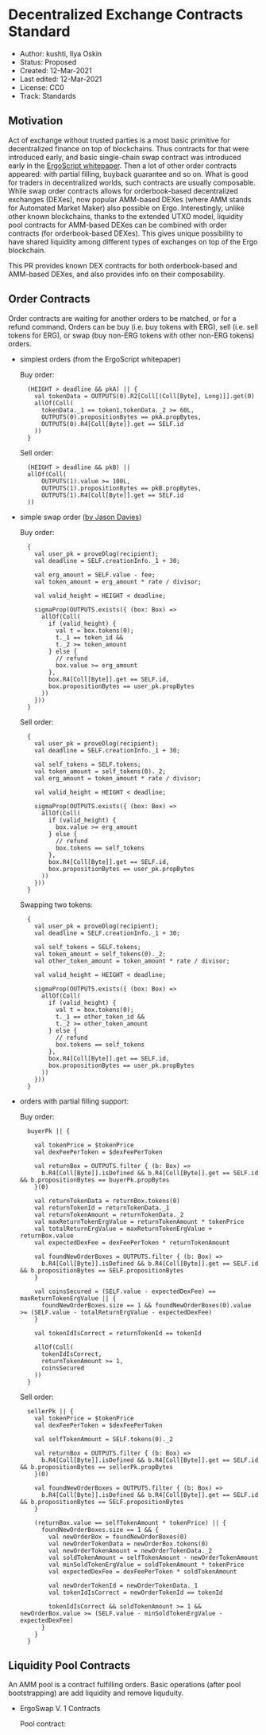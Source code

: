 Decentralized Exchange Contracts Standard
=========================================

* Author: kushti, Ilya Oskin
* Status: Proposed
* Created: 12-Mar-2021
* Last edited: 12-Mar-2021
* License: CC0
* Track: Standards 

Motivation 
----------

Act of exchange without trusted parties is a most basic primitive for decentralized finance on top of blockchains. Thus contracts for that were introduced early, and basic single-chain swap contract was introduced early in the [ErgoScript whitepaper](https://ergoplatform.org/docs/ErgoScript.pdf). Then a lot of other order contracts appeared: with partial filling, buyback guarantee and so on. What is good for traders in decentralized worlds, such contracts are usually composable. 
While swap order contracts allows for orderbook-based decentralized exchanges (DEXes), now popular AMM-based DEXes (where AMM stands for Automated Market Maker) also possible on Ergo. 
Interestingly, unlike other known blockchains, thanks to the extended UTXO model, liquidity pool contracts for AMM-based DEXes can be combined with order contracts (for orderbook-based DEXes). This gives unique possibility to have shared liquidity among different types of exchanges on top of the Ergo blockchain. 

This PR provides known DEX contracts for both orderbook-based and AMM-based DEXes, and also provides info on their composability.


Order Contracts
---------------

Order contracts are waiting for another orders to be matched, or for a refund command. Orders can be buy (i.e. buy tokens with ERG), sell (i.e. sell tokens for ERG), or swap (buy non-ERG tokens with other non-ERG tokens) orders.

* simplest orders (from the ErgoScript whitepaper)

	Buy order:

        (HEIGHT > deadline && pkA) || {
	      val tokenData = OUTPUTS(0).R2[Coll[(Coll[Byte], Long)]].get(0)
	      allOf(Coll(
	        tokenData._1 == token1,tokenData._2 >= 60L,
	        OUTPUTS(0).propositionBytes == pkA.propBytes,
	        OUTPUTS(0).R4[Coll[Byte]].get == SELF.id
	      ))
	    }  

	Sell order:

	    (HEIGHT > deadline && pkB) ||
        allOf(Coll(
        	OUTPUTS(1).value >= 100L,
        	OUTPUTS(1).propositionBytes == pkB.propBytes,
        	OUTPUTS(1).R4[Coll[Byte]].get == SELF.id
        ))


* simple swap order ([by Jason Davies](https://blog.plutomonkey.com/2021/01/generic-on-chain-ergo-swaps/))

	Buy order:

        {
          val user_pk = proveDlog(recipient);
          val deadline = SELF.creationInfo._1 + 30;

          val erg_amount = SELF.value - fee;
          val token_amount = erg_amount * rate / divisor;

          val valid_height = HEIGHT < deadline;

          sigmaProp(OUTPUTS.exists({ (box: Box) =>
            allOf(Coll(
              if (valid_height) {
                val t = box.tokens(0);
                t._1 == token_id &&
                t._2 >= token_amount
              } else {
                // refund
                box.value >= erg_amount
              },
              box.R4[Coll[Byte]].get == SELF.id,
              box.propositionBytes == user_pk.propBytes
            ))
          }))
        }


    Sell order: 

        {
          val user_pk = proveDlog(recipient);
          val deadline = SELF.creationInfo._1 + 30;

          val self_tokens = SELF.tokens;
          val token_amount = self_tokens(0)._2;
          val erg_amount = token_amount * rate / divisor;

          val valid_height = HEIGHT < deadline;

          sigmaProp(OUTPUTS.exists({ (box: Box) =>
            allOf(Coll(
              if (valid_height) {
                box.value >= erg_amount
              } else {
                // refund
                box.tokens == self_tokens
              },
              box.R4[Coll[Byte]].get == SELF.id,
              box.propositionBytes == user_pk.propBytes
            ))
          }))
        }

    Swapping two tokens: 
    
        {
          val user_pk = proveDlog(recipient);
          val deadline = SELF.creationInfo._1 + 30;

          val self_tokens = SELF.tokens;
          val token_amount = self_tokens(0)._2;
          val other_token_amount = token_amount * rate / divisor;

          val valid_height = HEIGHT < deadline;

          sigmaProp(OUTPUTS.exists({ (box: Box) =>
            allOf(Coll(
              if (valid_height) {
                val t = box.tokens(0);
                t._1 == other_token_id &&
                t._2 >= other_token_amount
              } else {
                // refund
                box.tokens == self_tokens
              },
              box.R4[Coll[Byte]].get == SELF.id,
              box.propositionBytes == user_pk.propBytes
            ))
          }))
        }    


* orders with partial filling support:

    Buy order:
    
        buyerPk || {

          val tokenPrice = $tokenPrice
          val dexFeePerToken = $dexFeePerToken

          val returnBox = OUTPUTS.filter { (b: Box) => 
            b.R4[Coll[Byte]].isDefined && b.R4[Coll[Byte]].get == SELF.id && b.propositionBytes == buyerPk.propBytes
          }(0)

          val returnTokenData = returnBox.tokens(0)
          val returnTokenId = returnTokenData._1
          val returnTokenAmount = returnTokenData._2
          val maxReturnTokenErgValue = returnTokenAmount * tokenPrice
          val totalReturnErgValue = maxReturnTokenErgValue + returnBox.value
          val expectedDexFee = dexFeePerToken * returnTokenAmount
      
          val foundNewOrderBoxes = OUTPUTS.filter { (b: Box) => 
            b.R4[Coll[Byte]].isDefined && b.R4[Coll[Byte]].get == SELF.id && b.propositionBytes == SELF.propositionBytes
          }

          val coinsSecured = (SELF.value - expectedDexFee) == maxReturnTokenErgValue || {
            foundNewOrderBoxes.size == 1 && foundNewOrderBoxes(0).value >= (SELF.value - totalReturnErgValue - expectedDexFee)
          }

          val tokenIdIsCorrect = returnTokenId == tokenId
    
          allOf(Coll(
            tokenIdIsCorrect,
            returnTokenAmount >= 1,
            coinsSecured
          ))
        }

    Sell order:
    
        sellerPk || {
          val tokenPrice = $tokenPrice
          val dexFeePerToken = $dexFeePerToken

          val selfTokenAmount = SELF.tokens(0)._2

          val returnBox = OUTPUTS.filter { (b: Box) => 
            b.R4[Coll[Byte]].isDefined && b.R4[Coll[Byte]].get == SELF.id && b.propositionBytes == sellerPk.propBytes
          }(0)
      
          val foundNewOrderBoxes = OUTPUTS.filter { (b: Box) => 
            b.R4[Coll[Byte]].isDefined && b.R4[Coll[Byte]].get == SELF.id && b.propositionBytes == SELF.propositionBytes
          }

          (returnBox.value == selfTokenAmount * tokenPrice) || {
            foundNewOrderBoxes.size == 1 && {
              val newOrderBox = foundNewOrderBoxes(0)
              val newOrderTokenData = newOrderBox.tokens(0)
              val newOrderTokenAmount = newOrderTokenData._2
              val soldTokenAmount = selfTokenAmount - newOrderTokenAmount
              val minSoldTokenErgValue = soldTokenAmount * tokenPrice
              val expectedDexFee = dexFeePerToken * soldTokenAmount

              val newOrderTokenId = newOrderTokenData._1
              val tokenIdIsCorrect = newOrderTokenId == tokenId

              tokenIdIsCorrect && soldTokenAmount >= 1 && newOrderBox.value >= (SELF.value - minSoldTokenErgValue - expectedDexFee)
            }
          }
        }    

Liquidity Pool Contracts
------------------------

An AMM pool is a contract fulfilling orders. Basic operations (after pool bootstrapping) are add liquidity and remove liquduity.


* ErgoSwap V. 1 Contracts
 
  Pool contract:

  
